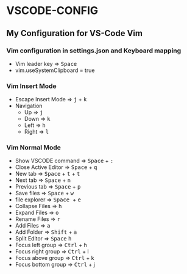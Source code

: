 # VSCODE-CONFIG

## My Configuration for VS-Code Vim

### Vim configuration in settings.json and Keyboard mapping

- Vim leader key => <kbd>Space</kbd>
- vim.useSystemClipboard = true

### Vim Insert Mode

- Escape Insert Mode => <kbd>j</kbd> + <kbd>k</kbd>
- Navigation
  - Up => <kbd>j
  - Down => <kbd>k
  - Left => <kbd>h
  - Right => <kbd>l

### Vim Normal Mode

- Show VSCODE command => <kbd>Space</kbd> + <kbd>:</kbd>
- Close Active Editor => <kbd>Space</kbd> + <kbd>q
- New tab => <kbd>Space</kbd> + <kbd>t</kbd> + <kbd> t </kbd>
- Next tab => <kbd>Space</kbd> + <kbd>n
- Previous tab => <kbd>Space</kbd> + <kbd>p
- Save files => <kbd>Space</kbd> + <kbd> w
- file explorer => <kbd> Space </kbd> + <kbd>e
- Collapse Files => <kbd> h
- Expand Files => <kbd> o
- Rename Files => <kbd>r
- Add Files => <kbd>a
- Add Folder => <kbd>Shift</kbd> + <kbd> a </kbd>
- Split Editor => <kbd>Space</kbd> <kbd>h
- Focus left group => <kbd>Ctrl</kbd> + h
- Focus right group => <kbd>Ctrl</kbd> + l
- Focus above group => <kbd>Ctrl</kbd> + k
- Focus bottom group => <kbd>Ctrl</kbd> + j
